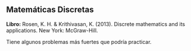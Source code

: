 ## Matemáticas Discretas

**Libro:** Rosen, K. H. & Krithivasan, K. (2013). Discrete mathematics and its applications. New York: McGraw-Hill.

Tiene algunos problemas más fuertes que podría practicar.